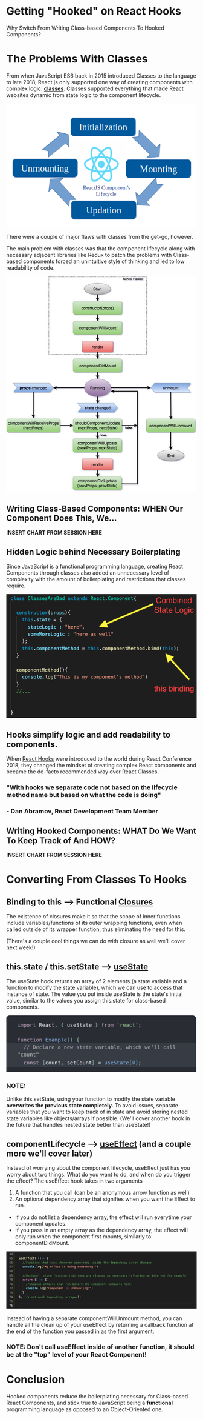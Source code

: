# Getting "Hooked" on React Hooks

Why Switch From Writing Class-based Components To Hooked Components?

# The Problems With Classes

From when JavaScript ES6 back in 2015 introduced Classes to the language to late 2018, React.js only supported one way of creating components with complex logic: [**classes**](https://reactjs.org/docs/react-component.html). Classes supported everything that made React websites dynamic from state logic to the component lifecycle.

![](./pictures/simplifiedLifecycleChart.png)

There were a couple of major flaws with classes from the get-go, however.

The main problem with classes was that the component lifecycle along with necessary adjacent libraries like Redux to patch the problems with Class-based components forced an unintuitive style of thinking and led to low readability of code.

![](./pictures/complexLifecycleChart.png)

## Writing Class-Based Components: WHEN Our Component Does This, We...

**INSERT CHART FROM SESSION HERE**

## Hidden Logic behind Necessary Boilerplating

Since JavaScript is a functional programming language, creating React Components through classes also added an unnecessary level of complexity with the amount of boilerplating and restrictions that classes require.

![](./pictures/ewClasses.png)

## Hooks simplify logic and add readability to components.

When [React Hooks](https://reactjs.org/docs/hooks-faq.html) were introduced to the world during React Conference 2018, they changed the mindset of creating complex React components and became the de-facto recommended way over React Classes.

### "With hooks we separate code not based on the lifecycle method name but based on what the code is doing"

### - Dan Abramov, React Development Team Member

## Writing Hooked Components: WHAT Do We Want To Keep Track of And HOW?

**INSERT CHART FROM SESSION HERE**

# Converting From Classes To Hooks

## Binding to this --> Functional [Closures](https://developer.mozilla.org/en-US/docs/Web/JavaScript/Closures)

The existence of closures make it so that the scope of inner functions include variables/functions of its outer wrapping functions, even when called outside of its wrapper function, thus eliminating the need for this.

(There's a couple cool things we can do with closure as well we'll cover next week!)

## this.state / this.setState --> [useState](https://reactjs.org/docs/hooks-state.html)

The useState hook returns an array of 2 elements (a state variable and a function to modify the state variable), which we can use to access that instance of state. The value you put inside useState is the state's initial value, similar to the values you assign this.state for class-based components.

![](./pictures/useState.png)

### NOTE:

Unlike this.setState, using your function to modify the state variable **overwrites the previous state completely.** To avoid issues, separate variables that you want to keep track of in state and avoid storing nested state variables like objects/arrays if possible. (We'll cover another hook in the future that handles nested state better than useState!)

## componentLifecycle --> [useEffect](https://reactjs.org/docs/hooks-effect.html) (and a couple more we'll cover later)

Instead of worrying about the component lifecycle, useEffect just has you worry about two things. What do you want to do, and when do you trigger the effect? The useEffect hook takes in two arguments

1. A function that you call (can be an anonymous arrow function as well)
2. An optional dependency array that signifies when you want the Effect to run.

- If you do not list a dependency array, the effect will run everytime your component updates.
- If you pass in an empty array as the dependency array, the effect will only run when the component first mounts, similarly to componentDidMount.

![](./pictures/useEffect.png)

Instead of having a separate componentWillUnmount method, you can handle all the clean up of your useEffect by returning a callback function at the end of the function you passed in as the first argument.

### NOTE: Don't call useEffect inside of another function, it should be at the "top" level of your React Component!

# Conclusion

Hooked components reduce the boilerplating necessary for Class-based React Components, and stick true to JavaScript being a **functional** programming language as opposed to an Object-Oriented one.
